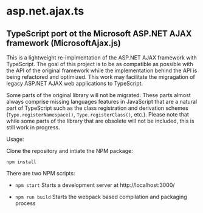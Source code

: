 # asp.net.ajax.ts

## TypeScript port ot the Microsoft ASP.NET AJAX framework (MicrosoftAjax.js)

This is a lightweight re-implmentation of the ASP.NET AJAX framework with TypeScript.
The goal of this project is to be as compatible as possible with the API of the original framework while the implementation behind the API is being refactored and optimized.
This work may facilitate the migragation of legacy ASP.NET AJAX web applications to TypeScript.

Some parts of the original library will not be migrated.
These parts almost always comprise missing languages features in JavaScript that are a natural part of TypeScript such as the class registration and derivation schemes (```Type.registerNamespace()```, ```Type.registerClass()```, etc.).
Please note that while some parts of the library that are obsolete will not be included, this is still work in progress.

Usage:

Clone the repository and intiate the NPM package:

```npm install```

There are two NPM scripts:

- ```npm start``` Starts a development server at http://localhost:3000/

- ```npm run build``` Starts the webpack based compilation and packaging process

